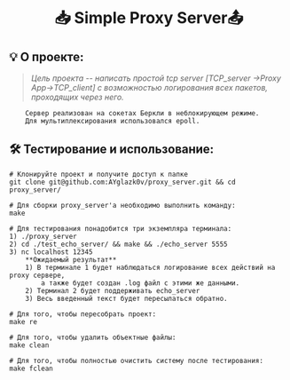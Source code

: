

<h1 align="center">
📥 Simple Proxy Server📤
</h1>

## 💡 О проекте:

> _Цель проекта -- написать простой tcp server [TCP_server ->Proxy App->TCP_client] с возможностью логирования  всех пакетов, проходящих через него._

		Сервер реализован на сокетах Беркли в неблокирующем режиме.
		Для мультиплексирования использовался epoll.



## 🛠 Тестирование и использование:

	# Клонируйте проект и получите доступ к папке
	git clone git@github.com:AYglazk0v/proxy_server.git && cd proxy_server/

	# Для сборки proxy_server'a необходимо выполнить команду:
	make
	
	# Для тестирования понадобится три экземпляра терминала:
	1) ./proxy_server
	2) cd ./test_echo_server/ && make && ./echo_server 5555
	3) nc localhost 12345
		**Ожидаемый результат**
		1) В терминале 1 будет наблюдаться логирование всех действий на proxy сервере,
			а также будет создан .log файл с этими же данными.
		2) Терминал 2 будет поддерживать echo_server
		3) Весь введенный текст будет пересылаться обратно.
	
	# Для того, чтобы пересобрать проект:
	make re
	
	# Для того, чтобы удалить объектные файлы:
	make clean
	
	# Для того, чтобы полностью очистить систему после тестирования:
	make fclean
		
